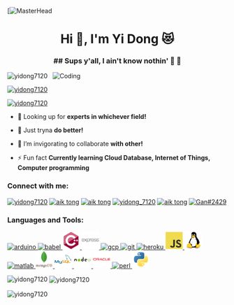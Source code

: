 [![MasterHead](https://tenor.com/view/leonardo-dicaprio-cheers-the-great-gatsby-coupe-glass-toast-gif-10657915)
<h1 align="center">Hi 👋, I'm Yi Dong 😻</h1>
<h3 align="center">## Sups y'all, I ain't know nothin' 🤣 🤣</h3>
<img align="right" alt="Coding" width="400" src="https://cdn.dribbble.com/users/1162077/screenshots/3848914/programmer.gifm/exemplaryfairfel">
<p align="left"> <img src="https://komarev.com/ghpvc/?username=yidong7120&label=Profile%20views&color=0e75b6&style=flat" alt="yidong7120" /> </p>

<p align="left"> <a href="https://github.com/ryo-ma/github-profile-trophy"><img src="https://github-profile-trophy.vercel.app/?username=yidong7120" alt="yidong7120" /></a> </p>

<p align="left"> <a href="https://twitter.com/yidong7120" target="blank"><img src="https://img.shields.io/twitter/follow/yidong7120?logo=twitter&style=for-the-badge" alt="yidong7120" /></a> </p>

- 🔭 Looking up for **experts in whichever field!**

- 🌱 Just tryna **do better!**

- 👯 I’m invigorating to collaborate **with other!**

- ⚡ Fun fact **Currently learning Cloud Database, Internet of Things, Computer programming**

<h3 align="left">Connect with me:</h3>
<p align="left">
<a href="https://twitter.com/yidong7120" target="blank"><img align="center" src="https://raw.githubusercontent.com/rahuldkjain/github-profile-readme-generator/master/src/images/icons/Social/twitter.svg" alt="yidong7120" height="30" width="40" /></a>
<a href="https://linkedin.com/in/aik tong" target="blank"><img align="center" src="https://raw.githubusercontent.com/rahuldkjain/github-profile-readme-generator/master/src/images/icons/Social/linked-in-alt.svg" alt="aik tong" height="30" width="40" /></a>
<a href="https://fb.com/aik tong" target="blank"><img align="center" src="https://raw.githubusercontent.com/rahuldkjain/github-profile-readme-generator/master/src/images/icons/Social/facebook.svg" alt="aik tong" height="30" width="40" /></a>
<a href="https://instagram.com/yidong_7120" target="blank"><img align="center" src="https://raw.githubusercontent.com/rahuldkjain/github-profile-readme-generator/master/src/images/icons/Social/instagram.svg" alt="yidong_7120" height="30" width="40" /></a>
<a href="https://www.youtube.com/c/aik tong" target="blank"><img align="center" src="https://raw.githubusercontent.com/rahuldkjain/github-profile-readme-generator/master/src/images/icons/Social/youtube.svg" alt="aik tong" height="30" width="40" /></a>
<a href="https://discord.gg/Gan#2429" target="blank"><img align="center" src="https://raw.githubusercontent.com/rahuldkjain/github-profile-readme-generator/master/src/images/icons/Social/discord.svg" alt="Gan#2429" height="30" width="40" /></a>
</p>

<h3 align="left">Languages and Tools:</h3>
<p align="left"> <a href="https://www.arduino.cc/" target="_blank" rel="noreferrer"> <img src="https://cdn.worldvectorlogo.com/logos/arduino-1.svg" alt="arduino" width="40" height="40"/> </a> <a href="https://babeljs.io/" target="_blank" rel="noreferrer"> <img src="https://www.vectorlogo.zone/logos/babeljs/babeljs-icon.svg" alt="babel" width="40" height="40"/> </a> <a href="https://www.w3schools.com/cpp/" target="_blank" rel="noreferrer"> <img src="https://raw.githubusercontent.com/devicons/devicon/master/icons/cplusplus/cplusplus-original.svg" alt="cplusplus" width="40" height="40"/> </a> <a href="https://expressjs.com" target="_blank" rel="noreferrer"> <img src="https://raw.githubusercontent.com/devicons/devicon/master/icons/express/express-original-wordmark.svg" alt="express" width="40" height="40"/> </a> <a href="https://cloud.google.com" target="_blank" rel="noreferrer"> <img src="https://www.vectorlogo.zone/logos/google_cloud/google_cloud-icon.svg" alt="gcp" width="40" height="40"/> </a> <a href="https://git-scm.com/" target="_blank" rel="noreferrer"> <img src="https://www.vectorlogo.zone/logos/git-scm/git-scm-icon.svg" alt="git" width="40" height="40"/> </a> <a href="https://heroku.com" target="_blank" rel="noreferrer"> <img src="https://www.vectorlogo.zone/logos/heroku/heroku-icon.svg" alt="heroku" width="40" height="40"/> </a> <a href="https://developer.mozilla.org/en-US/docs/Web/JavaScript" target="_blank" rel="noreferrer"> <img src="https://raw.githubusercontent.com/devicons/devicon/master/icons/javascript/javascript-original.svg" alt="javascript" width="40" height="40"/> </a> <a href="https://www.linux.org/" target="_blank" rel="noreferrer"> <img src="https://raw.githubusercontent.com/devicons/devicon/master/icons/linux/linux-original.svg" alt="linux" width="40" height="40"/> </a> <a href="https://www.mathworks.com/" target="_blank" rel="noreferrer"> <img src="https://upload.wikimedia.org/wikipedia/commons/2/21/Matlab_Logo.png" alt="matlab" width="40" height="40"/> </a> <a href="https://www.mongodb.com/" target="_blank" rel="noreferrer"> <img src="https://raw.githubusercontent.com/devicons/devicon/master/icons/mongodb/mongodb-original-wordmark.svg" alt="mongodb" width="40" height="40"/> </a> <a href="https://www.mysql.com/" target="_blank" rel="noreferrer"> <img src="https://raw.githubusercontent.com/devicons/devicon/master/icons/mysql/mysql-original-wordmark.svg" alt="mysql" width="40" height="40"/> </a> <a href="https://nodejs.org" target="_blank" rel="noreferrer"> <img src="https://raw.githubusercontent.com/devicons/devicon/master/icons/nodejs/nodejs-original-wordmark.svg" alt="nodejs" width="40" height="40"/> </a> <a href="https://www.oracle.com/" target="_blank" rel="noreferrer"> <img src="https://raw.githubusercontent.com/devicons/devicon/master/icons/oracle/oracle-original.svg" alt="oracle" width="40" height="40"/> </a> <a href="https://www.perl.org/" target="_blank" rel="noreferrer"> <img src="https://api.iconify.design/logos-perl.svg" alt="perl" width="40" height="40"/> </a> <a href="https://www.python.org" target="_blank" rel="noreferrer"> <img src="https://raw.githubusercontent.com/devicons/devicon/master/icons/python/python-original.svg" alt="python" width="40" height="40"/> </a> </p>

<p><img align="left" src="https://github-readme-stats.vercel.app/api/top-langs?username=yidong7120&show_icons=true&locale=en&layout=compact" alt="yidong7120" /></p>

<p>&nbsp;<img align="center" src="https://github-readme-stats.vercel.app/api?username=yidong7120&show_icons=true&locale=en" alt="yidong7120" /></p>

<p><img align="center" src="https://github-readme-streak-stats.herokuapp.com/?user=yidong7120&" alt="yidong7120" /></p>
